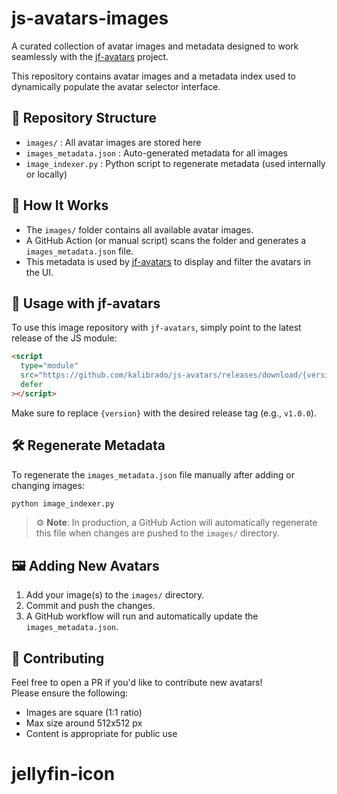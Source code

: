 # js-avatars-images

A curated collection of avatar images and metadata designed to work seamlessly with the [jf-avatars](https://github.com/kalibrado/jf-avatars) project.

This repository contains avatar images and a metadata index used to dynamically populate the avatar selector interface.

## 📁 Repository Structure

- `images/` : All avatar images are stored here  
- `images_metadata.json` : Auto-generated metadata for all images  
- `image_indexer.py` : Python script to regenerate metadata (used internally or locally)

## 🧠 How It Works

- The `images/` folder contains all available avatar images.
- A GitHub Action (or manual script) scans the folder and generates a `images_metadata.json` file.
- This metadata is used by [jf-avatars](https://github.com/kalibrado/jf-avatars) to display and filter the avatars in the UI.

## 🚀 Usage with jf-avatars

To use this image repository with `jf-avatars`, simply point to the latest release of the JS module:

```html
<script
  type="module"
  src="https://github.com/kalibrado/js-avatars/releases/download/{version}/main.js"
  defer
></script>
```

Make sure to replace `{version}` with the desired release tag (e.g., `v1.0.0`).

## 🛠 Regenerate Metadata

To regenerate the `images_metadata.json` file manually after adding or changing images:

```bash
python image_indexer.py
```

> ⚙️ **Note**: In production, a GitHub Action will automatically regenerate this file when changes are pushed to the `images/` directory.

## 🖼 Adding New Avatars

1. Add your image(s) to the `images/` directory.
2. Commit and push the changes.
3. A GitHub workflow will run and automatically update the `images_metadata.json`.

## 🤝 Contributing

Feel free to open a PR if you'd like to contribute new avatars!  
Please ensure the following:
- Images are square (1:1 ratio)
- Max size around 512x512 px
- Content is appropriate for public use
# jellyfin-icon
